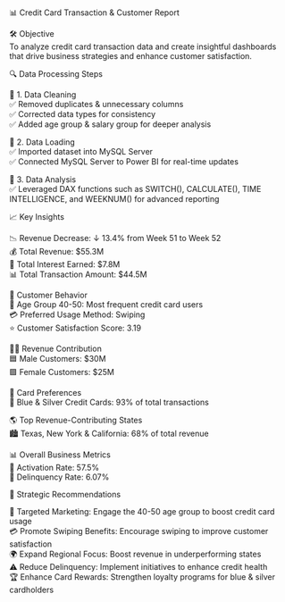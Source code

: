 📊 Credit Card Transaction & Customer Report  

 🛠 Objective  
To analyze credit card transaction data and create insightful dashboards that drive business strategies and enhance customer satisfaction.  

 🔍 Data Processing Steps  

 🔹 1. Data Cleaning  
✅ Removed duplicates & unnecessary columns  
✅ Corrected data types for consistency  
✅ Added age group & salary group for deeper analysis  

 🔹 2. Data Loading  
✅ Imported dataset into MySQL Server  
✅ Connected MySQL Server to Power BI for real-time updates  

 🔹 3. Data Analysis  
✅ Leveraged DAX functions such as SWITCH(), CALCULATE(), TIME INTELLIGENCE, and WEEKNUM() for advanced reporting  

 📈 Key Insights  

📉 Revenue Decrease: ↓ 13.4% from Week 51 to Week 52  
💰 Total Revenue: $55.3M  
🏦 Total Interest Earned: $7.8M  
📊 Total Transaction Amount: $44.5M  

👥 Customer Behavior  
🔹 Age Group 40-50: Most frequent credit card users  
💳 Preferred Usage Method: Swiping  
⭐ Customer Satisfaction Score: 3.19  

👨‍💼 Revenue Contribution  
🟦 Male Customers: $30M  
🟪 Female Customers: $25M  

🎨 Card Preferences  
🔹 Blue & Silver Credit Cards: 93% of total transactions  

🌎 Top Revenue-Contributing States  
🏙 Texas, New York & California: 68% of total revenue  

📊 Overall Business Metrics  
🔹 Activation Rate: 57.5%  
🔹 Delinquency Rate: 6.07%  

 🎯 Strategic Recommendations  

📢 Targeted Marketing: Engage the 40-50 age group to boost credit card usage  
💳 Promote Swiping Benefits: Encourage swiping to improve customer satisfaction  
🌍 Expand Regional Focus: Boost revenue in underperforming states  
⚠️ Reduce Delinquency: Implement initiatives to enhance credit health  
🏆 Enhance Card Rewards: Strengthen loyalty programs for blue & silver cardholders  
 
